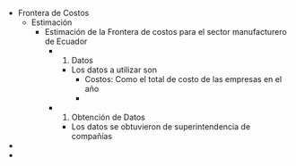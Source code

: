 - Frontera de Costos
	- Estimación
		- Estimación de la Frontera de costos para el sector manufacturero de Ecuador
			- 1. Datos
				- Los datos a utilizar son
					- Costos: Como el total de costo de las empresas en el año
					-
			- 1. Obtención de Datos
				- Los datos se obtuvieron de superintendencia de compañías
-
-